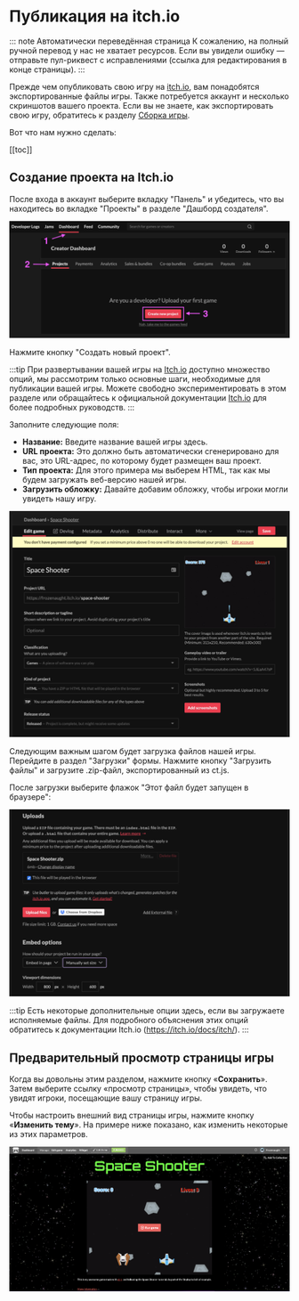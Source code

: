 
# Публикация на itch.io

::: note Автоматически переведённая страница
К сожалению, на полный ручной перевод у нас не хватает ресурсов.
Если вы увидели ошибку — отправьте пул-риквест с исправлениями (ссылка для редактирования в конце страницы).
:::

Прежде чем опубликовать свою игру на [itch.io](https://itch.io/), вам понадобятся экспортированные файлы игры. Также потребуется аккаунт и несколько скриншотов вашего проекта. Если вы не знаете, как экспортировать свою игру, обратитесь к разделу [Сборка игры](building-your-game.md).

Вот что нам нужно сделать:

[[toc]]

## Создание проекта на Itch.io

После входа в аккаунт выберите вкладку "Панель" и убедитесь, что вы находитесь во вкладке "Проекты" в разделе "Дашборд создателя".

![](../images/buildingAndDeployment/Deployment/itch.io/deployment-itch.io-dashboard.png)

Нажмите кнопку "Создать новый проект".

:::tip
При развертывании вашей игры на [Itch.io](https://itch.io/) доступно множество опций, мы рассмотрим только основные шаги, необходимые для публикации вашей игры. Можете свободно экспериментировать в этом разделе или обращайтесь к официальной документации [Itch.io](https://itch.io/docs/itch/) для более подробных руководств.
:::

Заполните следующие поля:

- **Название:** Введите название вашей игры здесь.
- **URL проекта:** Это должно быть автоматически сгенерировано для вас, это URL-адрес, по которому будет размещен ваш проект.
- **Тип проекта:** Для этого примера мы выберем HTML, так как мы будем загружать веб-версию нашей игры.
- **Загрузить обложку:** Давайте добавим обложку, чтобы игроки могли увидеть нашу игру.

![](../images/buildingAndDeployment/Deployment/itch.io/deployment-itch.io-dashboard-01.png)

Следующим важным шагом будет загрузка файлов нашей игры. Перейдите в раздел "Загрузки" формы. Нажмите кнопку "Загрузить файлы" и загрузите .zip-файл, экспортированный из ct.js.

После загрузки выберите флажок "Этот файл будет запущен в браузере":

![](../images/buildingAndDeployment/Deployment/itch.io/deployment-itch.io-dashboard-02.png)

:::tip
Есть некоторые дополнительные опции здесь, если вы загружаете исполняемые файлы. Для подробного объяснения этих опций обратитесь к документации Itch.io (https://itch.io/docs/itch/).
:::

## Предварительный просмотр страницы игры

Когда вы довольны этим разделом, нажмите кнопку «**Сохранить**». Затем выберите ссылку «просмотр страницы», чтобы увидеть, что увидят игроки, посещающие вашу страницу игры.

Чтобы настроить внешний вид страницы игры, нажмите кнопку «**Изменить тему**». На примере ниже показано, как изменить некоторые из этих параметров.

![](../images/buildingAndDeployment/Deployment/itch.io/deployment-itch.io-preview.png)

